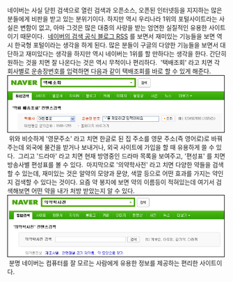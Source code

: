 네이버는 사실 닫힌 검색으로 열린 검색과 오픈소스, 오픈된 인터넷등을 지지하는 많은 분들에게 비판을 받고 있는 분위기이다. 하지만 역시 우리나라 1위의 포털사이트라는 사실은 변함이 없고, 아마 그것은 많은 대중의 사랑을 받는 엄연한 실질적인 유용한 사이트이기 때문이다.
 [네이버의 검색 공식 블로그 RSS](http://blog.rss.naver.com/naver_search.xml) 를 보면서 재미있는 기능들을 보면 역시 한국형 포털이라는 생각을 하게 된다. 많은 분들이 구글의 다양한 기능들을 보면서 대단하고 재미있다는 생각을 하지만 역시 네이버는 1위를 할 만하다는 생각을 한다. 간단히 원하는 것을 치면 잘 나온다는 것은 역시 무척이나 편리하다.
 '택배조회' 라고 치면 각 회사별로 운송장번호를 입력하면 다음과 같이 택배조회를 바로 할 수 있게 해준다.
<img src="NaverDoor2door.png" width="500" height="132" />
 위와 비슷하게 '영문주소' 라고 치면 한글로 된 집 주소를 영문 주소(즉 영어로)로 바꿔주는데 외국에 물건을 받거나 보내거나, 외국 사이트에 가입을 할 때 유용하게 쓸 수 있다.
 그리고 '드라마' 라고 치면 현재 방영중인 드라마 목록을 보여주고, '편성표' 를 치면 방송사별 편성표를 볼 수 있다.
 마지막으로 '의약학사전' 라고 치면 다양한 약들을 검색할 수 있는데, 재미있는 것은 알약의 모양과 문양, 색깔 등으로 어떤 효과를 가지는 약인지 검색할 수 있다는 것이다. 요즘 약 봉지에 보면 약의 이름등이 적혀있는데 여기서 검색해보면 어떤 약을 내가 처방 받았는지 알 수 있다.
<img src="medicine.png" width="500" height="143" />
 분명 네이버는 컴퓨터를 잘 모르는 사람에게 유용한 정보를 제공하는 편리한 사이트이다.

